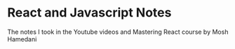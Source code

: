 # React and Javascript Notes

The notes I took in the Youtube videos and Mastering React course by Mosh Hamedani 
